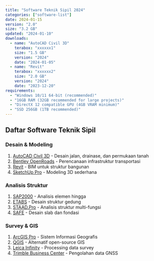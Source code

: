 ```yaml
---
title: "Software Teknik Sipil 2024"
categories: ["software-list"]
date: 2024-01-15
version: "2.0"
size: "3.2 GB"
updated: "2024-01-10"
downloads:
  - name: "AutoCAD Civil 3D"
    terabox: "xxxxxx1"
    size: "1.5 GB"
    version: "2024"
    date: "2024-01-05"
  - name: "Revit"
    terabox: "xxxxxx2"
    size: "2.0 GB"
    version: "2024"
    date: "2023-12-20"
requirements:
  - "Windows 10/11 64-bit (recommended)"
  - "16GB RAM (32GB recommended for large projects)"
  - "DirectX 12 compatible GPU (4GB VRAM minimum)"
  - "SSD 256GB (1TB recommended)"
---
```


## Daftar Software Teknik Sipil

### Desain & Modeling
1. [AutoCAD Civil 3D](/kategori/software-list/civil3d) - Desain jalan, drainase, dan permukaan tanah
2. [Bentley OpenRoads](/software-list/openroads) - Perencanaan infrastruktur transportasi
3. [Revit](/software-list/revit) - BIM untuk struktur bangunan
4. [SketchUp Pro](/software-list/sketchup) - Modeling 3D sederhana

### Analisis Struktur
1. [SAP2000](/software-list/sap2000) - Analisis elemen hingga
2. [ETABS](/software-list/etabs) - Desain struktur gedung
3. [STAAD.Pro](/software-list/staad) - Analisis struktur multi-fungsi
4. [SAFE](/software-list/safe) - Desain slab dan fondasi

### Survey & GIS
1. [ArcGIS Pro](/software/arcgis) - Sistem Informasi Geografis
2. [QGIS](/software/qgis) - Alternatif open-source GIS
3. [Leica Infinity](/software/leica) - Processing data survey
4. [Trimble Business Center](/software/trimble) - Pengolahan data GNSS